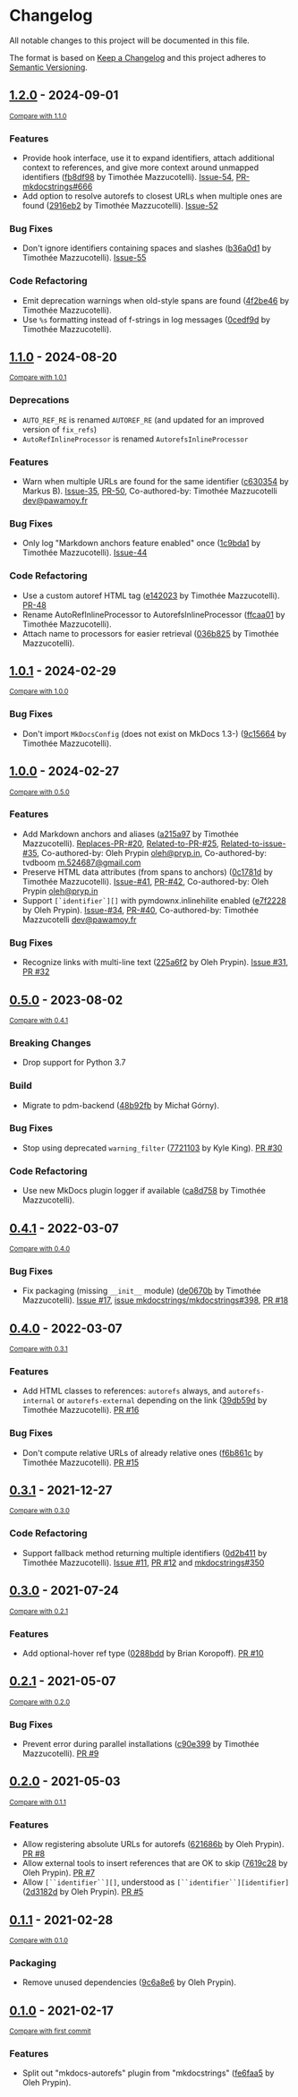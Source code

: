 # Changelog
All notable changes to this project will be documented in this file.

The format is based on [Keep a Changelog](http://keepachangelog.com/en/1.0.0/)
and this project adheres to [Semantic Versioning](http://semver.org/spec/v2.0.0.html).

<!-- insertion marker -->
## [1.2.0](https://github.com/mkdocstrings/autorefs/releases/tag/1.2.0) - 2024-09-01

<small>[Compare with 1.1.0](https://github.com/mkdocstrings/autorefs/compare/1.1.0...1.2.0)</small>

### Features

- Provide hook interface, use it to expand identifiers, attach additional context to references, and give more context around unmapped identifiers ([fb8df98](https://github.com/mkdocstrings/autorefs/commit/fb8df98fc8f9fb1b3accb8a305cc90b3a3507d86) by Timothée Mazzucotelli). [Issue-54](https://github.com/mkdocstrings/autorefs/issues/54), [PR-mkdocstrings#666](https://github.com/mkdocstrings/mkdocstrings/pull/666)
- Add option to resolve autorefs to closest URLs when multiple ones are found ([2916eb2](https://github.com/mkdocstrings/autorefs/commit/2916eb27dec89287dcaa1aefb4e9532156b66e30) by Timothée Mazzucotelli). [Issue-52](https://github.com/mkdocstrings/autorefs/issues/52)

### Bug Fixes

- Don't ignore identifiers containing spaces and slashes ([b36a0d1](https://github.com/mkdocstrings/autorefs/commit/b36a0d1c4b0f5a6441ee6a2de7409942a8702bd8) by Timothée Mazzucotelli). [Issue-55](https://github.com/mkdocstrings/autorefs/issues/55)

### Code Refactoring

- Emit deprecation warnings when old-style spans are found ([4f2be46](https://github.com/mkdocstrings/autorefs/commit/4f2be4633eec42c8e8582804741548a8e5602727) by Timothée Mazzucotelli).
- Use `%s` formatting instead of f-strings in log messages ([0cedf9d](https://github.com/mkdocstrings/autorefs/commit/0cedf9d82ede8ba10dc8e100d7d1e5ce488fca34) by Timothée Mazzucotelli).

## [1.1.0](https://github.com/mkdocstrings/autorefs/releases/tag/1.1.0) - 2024-08-20

<small>[Compare with 1.0.1](https://github.com/mkdocstrings/autorefs/compare/1.0.1...1.1.0)</small>

### Deprecations

- `AUTO_REF_RE` is renamed `AUTOREF_RE` (and updated for an improved version of `fix_refs`)
- `AutoRefInlineProcessor` is renamed `AutorefsInlineProcessor`

### Features

- Warn when multiple URLs are found for the same identifier ([c630354](https://github.com/mkdocstrings/autorefs/commit/c6303542018ca835f6941c070accb582f851f6b1) by Markus B). [Issue-35](https://github.com/mkdocstrings/autorefs/issues/35), [PR-50](https://github.com/mkdocstrings/autorefs/pull/50), Co-authored-by: Timothée Mazzucotelli <dev@pawamoy.fr>

### Bug Fixes

- Only log "Markdown anchors feature enabled" once ([1c9bda1](https://github.com/mkdocstrings/autorefs/commit/1c9bda1ab4f13c9a5cf5d202de755e5296729654) by Timothée Mazzucotelli). [Issue-44](https://github.com/mkdocstrings/autorefs/issues/44)

### Code Refactoring

- Use a custom autoref HTML tag ([e142023](https://github.com/mkdocstrings/autorefs/commit/e14202317dc13dd5eed93b5d7cfd183c87de893f) by Timothée Mazzucotelli). [PR-48](https://github.com/mkdocstrings/autorefs/pull/48)
- Rename AutoRefInlineProcessor to AutorefsInlineProcessor ([ffcaa01](https://github.com/mkdocstrings/autorefs/commit/ffcaa0178b642e423acdc66d35f1e6b207099dc7) by Timothée Mazzucotelli).
- Attach name to processors for easier retrieval ([036b825](https://github.com/mkdocstrings/autorefs/commit/036b825c7994b2586564e8707fbc0b3627c29569) by Timothée Mazzucotelli).

## [1.0.1](https://github.com/mkdocstrings/autorefs/releases/tag/1.0.1) - 2024-02-29

<small>[Compare with 1.0.0](https://github.com/mkdocstrings/autorefs/compare/1.0.0...1.0.1)</small>

### Bug Fixes

- Don't import `MkDocsConfig` (does not exist on MkDocs 1.3-) ([9c15664](https://github.com/mkdocstrings/autorefs/commit/9c156643ead1dc24f08b8047bd5b2fcd97662783) by Timothée Mazzucotelli).

## [1.0.0](https://github.com/mkdocstrings/autorefs/releases/tag/1.0.0) - 2024-02-27

<small>[Compare with 0.5.0](https://github.com/mkdocstrings/autorefs/compare/0.5.0...1.0.0)</small>

### Features

- Add Markdown anchors and aliases ([a215a97](https://github.com/mkdocstrings/autorefs/commit/a215a97a057b54e11ebec8865c64e93429edde63) by Timothée Mazzucotelli). [Replaces-PR-#20](https://github.com/mkdocstrings/autorefs/pull/20), [Related-to-PR-#25](https://github.com/mkdocstrings/autorefs/pull/25), [Related-to-issue-#35](https://github.com/mkdocstrings/autorefs/issues/35), Co-authored-by: Oleh Prypin <oleh@pryp.in>, Co-authored-by: tvdboom <m.524687@gmail.com>
- Preserve HTML data attributes (from spans to anchors) ([0c1781d](https://github.com/mkdocstrings/autorefs/commit/0c1781d7e3d6bffd55802868802bcd1ec9e8bbc7) by Timothée Mazzucotelli). [Issue-#41](https://github.com/mkdocstrings/autorefs/issues/41), [PR-#42](https://github.com/mkdocstrings/autorefs/pull/42), Co-authored-by: Oleh Prypin <oleh@pryp.in>
- Support ``[`identifier`][]`` with pymdownx.inlinehilite enabled ([e7f2228](https://github.com/mkdocstrings/autorefs/commit/e7f222894c70627c70e6a14e453a10a81e3f8957) by Oleh Prypin). [Issue-#34](https://github.com/mkdocstrings/autorefs/issues/34), [PR-#40](https://github.com/mkdocstrings/autorefs/pull/40), Co-authored-by: Timothée Mazzucotelli <dev@pawamoy.fr>

### Bug Fixes

- Recognize links with multi-line text ([225a6f2](https://github.com/mkdocstrings/autorefs/commit/225a6f275069bcdfb3411e80d4a7fa645b857b88) by Oleh Prypin). [Issue #31](https://github.com/mkdocstrings/autorefs/issues/31), [PR #32](https://github.com/mkdocstrings/autorefs/pull/32)

## [0.5.0](https://github.com/mkdocstrings/autorefs/releases/tag/0.5.0) - 2023-08-02

<small>[Compare with 0.4.1](https://github.com/mkdocstrings/autorefs/compare/0.4.1...0.5.0)</small>

### Breaking Changes

- Drop support for Python 3.7

### Build

- Migrate to pdm-backend ([48b92fb](https://github.com/mkdocstrings/autorefs/commit/48b92fb2c12e97242007e5fbbc1b18a36b7f29b6) by Michał Górny).

### Bug Fixes

- Stop using deprecated `warning_filter` ([7721103](https://github.com/mkdocstrings/autorefs/commit/77211035bb10b8e55f595eb7d0392344669ffdec) by Kyle King). [PR #30](https://github.com/mkdocstrings/autorefs/pull/30)

### Code Refactoring

- Use new MkDocs plugin logger if available ([ca8d758](https://github.com/mkdocstrings/autorefs/commit/ca8d75805ac289e9a5a8123565aa7833b34bd214) by Timothée Mazzucotelli).

## [0.4.1](https://github.com/mkdocstrings/autorefs/releases/tag/0.4.1) - 2022-03-07

<small>[Compare with 0.4.0](https://github.com/mkdocstrings/autorefs/compare/0.4.0...0.4.1)</small>

### Bug Fixes
- Fix packaging (missing `__init__` module) ([de0670b](https://github.com/mkdocstrings/autorefs/commit/de0670b77be84529c9c1ef37cad2a85ef8ec3cab) by Timothée Mazzucotelli). [Issue #17](https://github.com/mkdocstrings/autorefs/issues/17), [issue mkdocstrings/mkdocstrings#398](https://github.com/mkdocstrings/mkdocstrings/issues/398), [PR #18](https://github.com/mkdocstrings/autorefs/pull/18)


## [0.4.0](https://github.com/mkdocstrings/autorefs/releases/tag/0.4.0) - 2022-03-07

<small>[Compare with 0.3.1](https://github.com/mkdocstrings/autorefs/compare/0.3.1...0.4.0)</small>

### Features
- Add HTML classes to references: `autorefs` always, and `autorefs-internal` or `autorefs-external` depending on the link ([39db59d](https://github.com/mkdocstrings/autorefs/commit/39db59d802a59d1af93d24520b1e219eeec780e4) by Timothée Mazzucotelli). [PR #16](https://github.com/mkdocstrings/autorefs/pull/16)

### Bug Fixes
- Don't compute relative URLs of already relative ones ([f6b861c](https://github.com/mkdocstrings/autorefs/commit/f6b861c0e4a95c406ea3552fc93f889c3006e1a9) by Timothée Mazzucotelli). [PR #15](https://github.com/mkdocstrings/autorefs/pull/15)


## [0.3.1](https://github.com/mkdocstrings/autorefs/releases/tag/0.3.1) - 2021-12-27

<small>[Compare with 0.3.0](https://github.com/mkdocstrings/autorefs/compare/0.3.0...0.3.1)</small>

### Code Refactoring
- Support fallback method returning multiple identifiers ([0d2b411](https://github.com/mkdocstrings/autorefs/commit/0d2b411030d23cf65c834c6a881ec8d0efddee8c) by Timothée Mazzucotelli). [Issue #11](https://github.com/mkdocstrings/autorefs/issues/11), [PR #12](https://github.com/mkdocstrings/autorefs/pull/12) and [mkdocstrings#350](https://github.com/mkdocstrings/mkdocstrings/pull/350)


## [0.3.0](https://github.com/mkdocstrings/autorefs/releases/tag/0.3.0) - 2021-07-24

<small>[Compare with 0.2.1](https://github.com/mkdocstrings/autorefs/compare/0.2.1...0.3.0)</small>

### Features
- Add optional-hover ref type ([0288bdd](https://github.com/mkdocstrings/autorefs/commit/0288bdd34f779d73d3da19cfe2a89254fd3c4942) by Brian Koropoff). [PR #10](https://github.com/mkdocstrings/autorefs/pull/10)


## [0.2.1](https://github.com/mkdocstrings/autorefs/releases/tag/0.2.1) - 2021-05-07

<small>[Compare with 0.2.0](https://github.com/mkdocstrings/autorefs/compare/0.2.0...0.2.1)</small>

### Bug Fixes
- Prevent error during parallel installations ([c90e399](https://github.com/mkdocstrings/autorefs/commit/c90e399213dec3435bf5dd0a0e5035ba586076fd) by Timothée Mazzucotelli). [PR #9](https://github.com/mkdocstrings/autorefs/pull/9)


## [0.2.0](https://github.com/mkdocstrings/autorefs/releases/tag/0.2.0) - 2021-05-03

<small>[Compare with 0.1.1](https://github.com/mkdocstrings/autorefs/compare/0.1.1...0.2.0)</small>

### Features
- Allow registering absolute URLs for autorefs ([621686b](https://github.com/mkdocstrings/autorefs/commit/621686b4b36b8d24df80035095700f6a4f96567c) by Oleh Prypin). [PR #8](https://github.com/mkdocstrings/autorefs/pull/8)
- Allow external tools to insert references that are OK to skip ([7619c28](https://github.com/mkdocstrings/autorefs/commit/7619c2835a63b54b1f5e9e11c5f320c04e3579ac) by Oleh Prypin). [PR #7](https://github.com/mkdocstrings/autorefs/pull/7)
- Allow `[``identifier``][]`, understood as `[``identifier``][identifier]` ([2d3182d](https://github.com/mkdocstrings/autorefs/commit/2d3182db54dc33e75914e9c509bbf849842eb70a) by Oleh Prypin). [PR #5](https://github.com/mkdocstrings/autorefs/pull/5)


## [0.1.1](https://github.com/mkdocstrings/autorefs/releases/tag/0.1.1) - 2021-02-28

<small>[Compare with 0.1.0](https://github.com/mkdocstrings/autorefs/compare/0.1.0...0.1.1)</small>

### Packaging

- Remove unused dependencies ([9c6a8e6](https://github.com/mkdocstrings/autorefs/commit/9c6a8e610f52d471fefa02baa4aef2773bdb59c0) by Oleh Prypin).


## [0.1.0](https://github.com/mkdocstrings/autorefs/releases/tag/0.1.0) - 2021-02-17

<small>[Compare with first commit](https://github.com/mkdocstrings/autorefs/compare/fe6faa5d5a7a901605ec8ab98df09dc95067f6a8...0.1.0)</small>

### Features
- Split out "mkdocs-autorefs" plugin from "mkdocstrings" ([fe6faa5](https://github.com/mkdocstrings/autorefs/commit/fe6faa5d5a7a901605ec8ab98df09dc95067f6a8) by Oleh Prypin).
